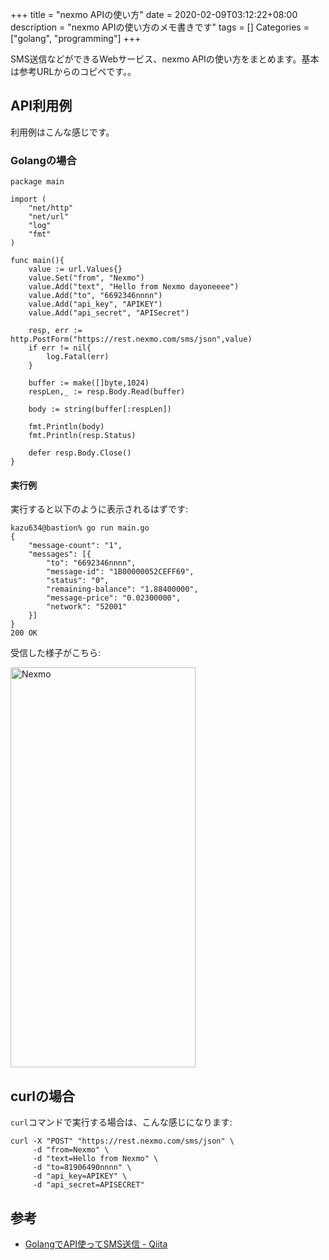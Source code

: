 +++
title = "nexmo APIの使い方"
date = 2020-02-09T03:12:22+08:00
description = "nexmo APIの使い方のメモ書きです"
tags = []
Categories = ["golang", "programming"]
+++

SMS送信などができるWebサービス、nexmo APIの使い方をまとめます。基本は参考URLからのコピペです。。

## API利用例
利用例はこんな感じです。

### Golangの場合

```
package main

import (
    "net/http"
    "net/url"
    "log"
    "fmt"
)

func main(){
    value := url.Values{}
    value.Set("from", "Nexmo")
    value.Add("text", "Hello from Nexmo dayoneeee")
    value.Add("to", "6692346nnnn")
    value.Add("api_key", "APIKEY")
    value.Add("api_secret", "APISecret")

    resp, err := http.PostForm("https://rest.nexmo.com/sms/json",value)
    if err != nil{
        log.Fatal(err)
    }

    buffer := make([]byte,1024)
    respLen,_ := resp.Body.Read(buffer)

    body := string(buffer[:respLen])

    fmt.Println(body)
    fmt.Println(resp.Status)

    defer resp.Body.Close()
}
```

#### 実行例
実行すると以下のように表示されるはずです:

```
kazu634@bastion% go run main.go
{
    "message-count": "1",
    "messages": [{
        "to": "6692346nnnn",
        "message-id": "1B00000052CEFF69",
        "status": "0",
        "remaining-balance": "1.88400000",
        "message-price": "0.02300000",
        "network": "52001"
    }]
}
200 OK
```

受信した様子がこちら:

<a data-flickr-embed="true" href="https://www.flickr.com/photos/42332031@N02/49473392312/" title="Nexmo"><img src="https://live.staticflickr.com/65535/49473392312_dc327e0937_z.jpg" width="296" height="640" alt="Nexmo"></a><script async src="//embedr.flickr.com/assets/client-code.js" charset="utf-8"></script>

## curlの場合
`curl`コマンドで実行する場合は、こんな感じになります:

```
curl -X "POST" "https://rest.nexmo.com/sms/json" \
     -d "from=Nexmo" \
     -d "text=Hello from Nexmo" \
     -d "to=81906490nnnn" \
     -d "api_key=APIKEY" \
     -d "api_secret=APISECRET"
```

## 参考
- [GolangでAPI使ってSMS送信 - Qiita](https://qiita.com/KokiAsano/items/fffa3c64a1599ffc53ed)
